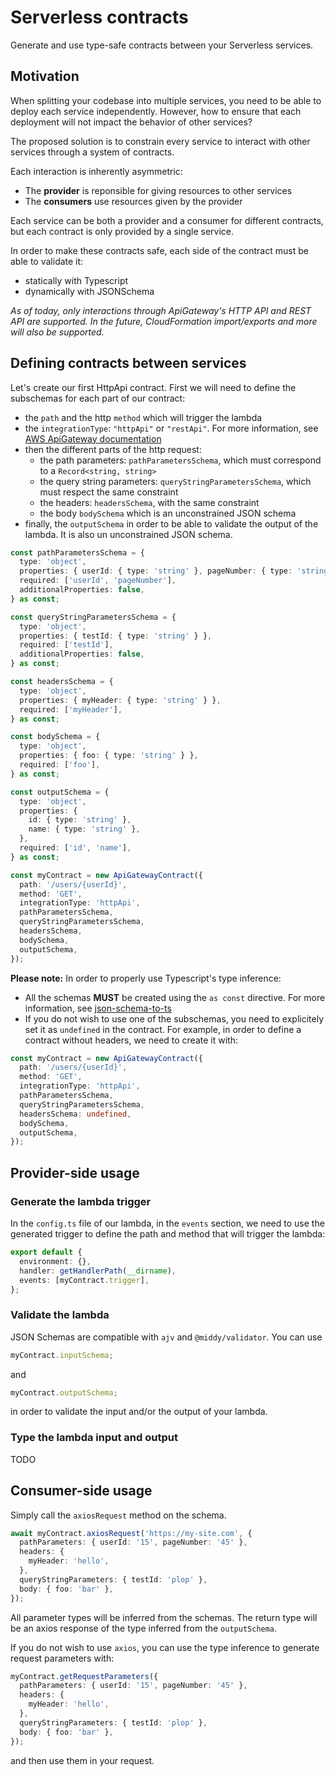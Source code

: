 # Serverless contracts

Generate and use type-safe contracts between your Serverless services.

## Motivation

When splitting your codebase into multiple services, you need to be able to deploy each service independently. However, how to ensure that each deployment will not impact the behavior of other services?

The proposed solution is to constrain every service to interact with other services through a system of contracts.

Each interaction is inherently asymmetric:

- The **provider** is reponsible for giving resources to other services
- The **consumers** use resources given by the provider

Each service can be both a provider and a consumer for different contracts, but each contract is only provided by a single service.

In order to make these contracts safe, each side of the contract must be able to validate it:

- statically with Typescript
- dynamically with JSONSchema

_As of today, only interactions through ApiGateway's HTTP API and REST API are supported. In the future, CloudFormation import/exports and more will also be supported._

## Defining contracts between services

Let's create our first HttpApi contract. First we will need to define the subschemas for each part of our contract:

- the `path` and the http `method` which will trigger the lambda
- the `integrationType`: `"httpApi"` or `"restApi"`. For more information, see [AWS ApiGateway documentation](https://docs.aws.amazon.com/apigateway/latest/developerguide/http-api-vs-rest.html)
- then the different parts of the http request:
  - the path parameters: `pathParametersSchema`, which must correspond to a `Record<string, string>`
  - the query string parameters: `queryStringParametersSchema`, which must respect the same constraint
  - the headers: `headersSchema`, with the same constraint
  - the body `bodySchema` which is an unconstrained JSON schema
- finally, the `outputSchema` in order to be able to validate the output of the lambda. It is also un unconstrained JSON schema.

```ts
const pathParametersSchema = {
  type: 'object',
  properties: { userId: { type: 'string' }, pageNumber: { type: 'string' } },
  required: ['userId', 'pageNumber'],
  additionalProperties: false,
} as const;

const queryStringParametersSchema = {
  type: 'object',
  properties: { testId: { type: 'string' } },
  required: ['testId'],
  additionalProperties: false,
} as const;

const headersSchema = {
  type: 'object',
  properties: { myHeader: { type: 'string' } },
  required: ['myHeader'],
} as const;

const bodySchema = {
  type: 'object',
  properties: { foo: { type: 'string' } },
  required: ['foo'],
} as const;

const outputSchema = {
  type: 'object',
  properties: {
    id: { type: 'string' },
    name: { type: 'string' },
  },
  required: ['id', 'name'],
} as const;

const myContract = new ApiGatewayContract({
  path: '/users/{userId}',
  method: 'GET',
  integrationType: 'httpApi',
  pathParametersSchema,
  queryStringParametersSchema,
  headersSchema,
  bodySchema,
  outputSchema,
});
```

**Please note:**
In order to properly use Typescript's type inference:

- All the schemas **MUST** be created using the `as const` directive. For more information, see [json-schema-to-ts](https://github.com/ThomasAribart/json-schema-to-ts#fromschema)
- If you do not wish to use one of the subschemas, you need to explicitely set it as `undefined` in the contract. For example, in order to define a contract without headers, we need to create it with:

```ts
const myContract = new ApiGatewayContract({
  path: '/users/{userId}',
  method: 'GET',
  integrationType: 'httpApi',
  pathParametersSchema,
  queryStringParametersSchema,
  headersSchema: undefined,
  bodySchema,
  outputSchema,
});
```

## Provider-side usage

### Generate the lambda trigger

In the `config.ts` file of our lambda, in the `events` section, we need to use the generated trigger to define the path and method that will trigger the lambda:

```ts
export default {
  environment: {},
  handler: getHandlerPath(__dirname),
  events: [myContract.trigger],
};
```

### Validate the lambda

JSON Schemas are compatible with `ajv` and `@middy/validator`. You can use

```ts
myContract.inputSchema;
```

and

```ts
myContract.outputSchema;
```

in order to validate the input and/or the output of your lambda.

### Type the lambda input and output

TODO

## Consumer-side usage

Simply call the `axiosRequest` method on the schema.

```ts
await myContract.axiosRequest('https://my-site.com', {
  pathParameters: { userId: '15', pageNumber: '45' },
  headers: {
    myHeader: 'hello',
  },
  queryStringParameters: { testId: 'plop' },
  body: { foo: 'bar' },
});
```

All parameter types will be inferred from the schemas.
The return type will be an axios response of the type inferred from the `outputSchema`.

If you do not wish to use `axios`, you can use the type inference to generate request parameters with:

```ts
myContract.getRequestParameters({
  pathParameters: { userId: '15', pageNumber: '45' },
  headers: {
    myHeader: 'hello',
  },
  queryStringParameters: { testId: 'plop' },
  body: { foo: 'bar' },
});
```

and then use them in your request.
